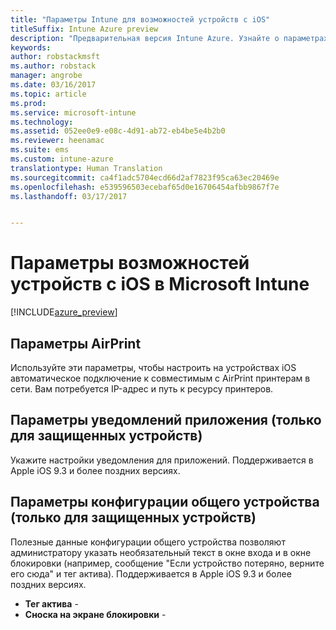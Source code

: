 ```yaml
---
title: "Параметры Intune для возможностей устройств с iOS"
titleSuffix: Intune Azure preview
description: "Предварительная версия Intune Azure. Узнайте о параметрах Intune, с помощью которых можно управлять возможностями устройств с iOS."
keywords: 
author: robstackmsft
ms.author: robstack
manager: angrobe
ms.date: 03/16/2017
ms.topic: article
ms.prod: 
ms.service: microsoft-intune
ms.technology: 
ms.assetid: 052ee0e9-e08c-4d91-ab72-eb4be5e4b2b0
ms.reviewer: heenamac
ms.suite: ems
ms.custom: intune-azure
translationtype: Human Translation
ms.sourcegitcommit: ca4f1adc5704ecd66d2af7823f95ca63ec20469e
ms.openlocfilehash: e539596503ecebaf65d0e16706454afbb9867f7e
ms.lasthandoff: 03/17/2017


---
```


# <a name="ios-device-feature-settings-in-microsoft-intune"></a>Параметры возможностей устройств с iOS в Microsoft Intune

[!INCLUDE[azure_preview](../includes/azure_preview.md)]

## <a name="airprint-settings"></a>Параметры AirPrint
Используйте эти параметры, чтобы настроить на устройствах iOS автоматическое подключение к совместимым с AirPrint принтерам в сети. Вам потребуется IP-адрес и путь к ресурсу принтеров.


## <a name="app-notifications-settings-for-supervised-devices-only"></a>Параметры уведомлений приложения (только для защищенных устройств)
Укажите настройки уведомления для приложений. Поддерживается в Apple iOS 9.3 и более поздних версиях.


## <a name="shared-device-configuration-settings-for-supervised-devices-only"></a>Параметры конфигурации общего устройства (только для защищенных устройств)
Полезные данные конфигурации общего устройства позволяют администратору указать необязательный текст в окне входа и в окне блокировки (например, сообщение "Если устройство потеряно, верните его сюда" и тег актива). Поддерживается в Apple iOS 9.3 и более поздних версиях.

- **Тег актива** - 
- **Сноска на экране блокировки** - 


